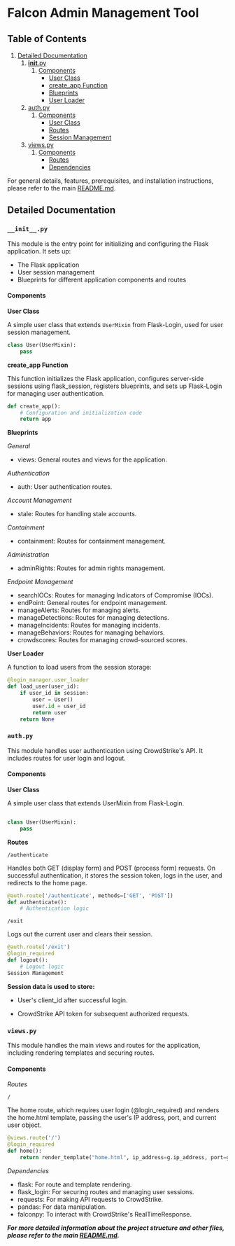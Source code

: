 # Falcon Admin Management Tool

## Table of Contents

1. [Detailed Documentation](#detailed-documentation)
    1. [__init__.py](#__initpy)
        1. [Components](#components)
            - [User Class](#user-class)
            - [create_app Function](#create_app-function)
            - [Blueprints](#blueprints)
            - [User Loader](#user-loader)
    2. [auth.py](#authpy)
        1. [Components](#components-1)            
            - [User Class](#user-class-1)
            - [Routes](#routes)
            - [Session Management](#session-management)
    3. [views.py](#viewspy)
        1. [Components](#components-2)
            - [Routes](#routes-1)
            - [Dependencies](#dependencies)



For general details, features, prerequisites, and installation instructions, please refer to the main [README.md](https://github.com/zayeemZaki/FullStackCrowdStrikeAutomation/blob/main/README.md).

## Detailed Documentation

### `__init__.py`

This module is the entry point for initializing and configuring the Flask application. It sets up:

- The Flask application
- User session management
- Blueprints for different application components and routes

#### Components ####


**User Class**

A simple user class that extends `UserMixin` from Flask-Login, used for user session management.

```python
class User(UserMixin):
    pass
```


**create_app Function**

This function initializes the Flask application, configures server-side sessions using flask_session, registers blueprints, and sets up Flask-Login for managing user authentication.

```python
def create_app():
    # Configuration and initialization code
    return app
```


**Blueprints**

*General*
- views: General routes and views for the application.

*Authentication*
- auth: User authentication routes.

*Account Management*
- stale: Routes for handling stale accounts.

*Containment*
- containment: Routes for containment management.

*Administration*
- adminRights: Routes for admin rights management.

*Endpoint Management*
- searchIOCs: Routes for managing Indicators of Compromise (IOCs).
- endPoint: General routes for endpoint management.
- manageAlerts: Routes for managing alerts.
- manageDetections: Routes for managing detections.
- manageIncidents: Routes for managing incidents.
- manageBehaviors: Routes for managing behaviors.
- crowdscores: Routes for managing crowd-sourced scores.


**User Loader**

A function to load users from the session storage:

```python
@login_manager.user_loader
def load_user(user_id):
    if user_id in session:
        user = User()
        user.id = user_id
        return user
    return None
```



### `auth.py` ###

This module handles user authentication using CrowdStrike's API. It includes routes for user login and logout.

#### Components ####


**User Class**

A simple user class that extends UserMixin from Flask-Login.

```python

class User(UserMixin):
    pass
```


**Routes**

`/authenticate`

Handles both GET (display form) and POST (process form) requests. On successful authentication, it stores the session token, logs in the user, and redirects to the home page.

```python
@auth.route('/authenticate', methods=['GET', 'POST'])
def authenticate():
    # Authentication logic
```

`/exit`

Logs out the current user and clears their session.

```python
@auth.route('/exit')
@login_required
def logout():
    # Logout logic
Session Management
```


**Session data is used to store:**

- User's client_id after successful login.

- CrowdStrike API token for subsequent authorized requests.



### `views.py` ###

This module handles the main views and routes for the application, including rendering templates and securing routes.


#### Components ####


*Routes*

`/`

The home route, which requires user login (@login_required) and renders the home.html template, passing the user's IP address, port, and current user object.

```python
@views.route('/')
@login_required
def home():
    return render_template("home.html", ip_address=g.ip_address, port=g.port, user=current_user)
```


*Dependencies*
- flask: For route and template rendering.
- flask_login: For securing routes and managing user sessions.
- requests: For making API requests to CrowdStrike.
- pandas: For data manipulation.
- falconpy: To interact with CrowdStrike's RealTimeResponse.


***For more detailed information about the project structure and other files, please refer to the main [README.md](https://github.com/zayeemZaki/FullStackCrowdStrikeAutomation/blob/main/README.md).***

